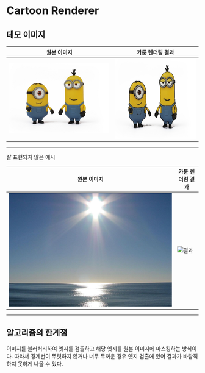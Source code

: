 # Cartoon Renderer



## 데모 이미지




| 원본 이미지 | 카툰 렌더링 결과 |
|-------------|------------------|
| ![원본](Good_Example.jpg) | ![결과](cartoon_output_good.jpg) |

---

잘 표현되지 않은 예시


| 원본 이미지 | 카툰 렌더링 결과 |
|-------------|------------------|
| ![원본](Bad_Example.jpg) | ![결과](bad_example_output_bad.jpg) |

---

## 알고리즘의 한계점 

이미지를 블러처리하여 엣지를 검출하고 해당 엣지를 원본 이미지에 마스킹하는 방식이다. 따라서 경계선이 뚜렷하지 않거나 너무 두꺼운 경우 엣지 검출에 있어 결과가 바람직하지 못하게 나올 수 있다.

